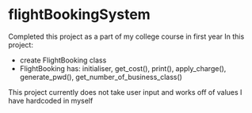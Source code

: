 # flightBookingSystem

Completed this project as a part of my college course in first year
In this project:
  - create FlightBooking class
  - FlightBooking has: initialiser, get_cost(), print(), apply_charge(), generate_pwd(), get_number_of_business_class()

This project currently does not take user input and works off of values I have hardcoded in myself
   
